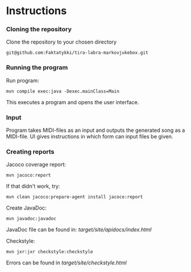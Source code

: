 # Instructions

### Cloning the repository 
  
  
Clone the repository to your chosen directory    

``` 
git@github.com:Faktatykki/tira-labra-markovjukebox.git  
``` 

### Running the program


Run program:  

```
mvn compile exec:java -Dexec.mainClass=Main  
```

This executes a program and opens the user interface.  


### Input
  
Program takes MIDI-files as an input and outputs the generated song as a MIDI-file. UI gives instructions in which form
can input files be given.

  
  
### Creating reports

Jacoco coverage report:

```
mvn jacoco:report
```
If that didn't work, try: 

```
mvn clean jacoco:prepare-agent install jacoco:report
```

Create JavaDoc:
```
mvn javadoc:javadoc
```
JavaDoc file can be found in:
*target/site/apidocs/index.html*

Checkstyle: 

```
mvn jxr:jxr checkstyle:checkstyle
```

Errors can be found in *target/site/checkstyle.html*

